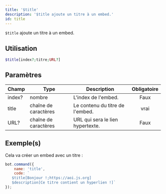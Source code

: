 ```yaml
---
title: '$title'
description: '$title ajoute un titre à un embed.'
id: title
---
```


`$title` ajoute un titre à un embed.

## Utilisation

```php
$title[index?;titre;URL?]
```

## Paramètres

| Champ  | Type                 | Description                      | Obligatoire |
| ------ | -------------------- | -------------------------------- |:-----------:|
| index? | nombre               | L'index de l'embed.              |    Faux     |
| title  | chaîne de caractères | Le contenu du titre de l'embed.  |    vrai     |
| URL?   | chaîne de caractères | URL qui sera le lien hypertexte. |    Faux     |

## Exemple(s)

Cela va créer un embed avec un titre :

```javascript
bot.command({
    name: 'title',
    code: `
   $title[Bonjour !;https://aoi.js.org]
   $description[Ce titre contient un hyperlien !]`
});
```